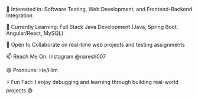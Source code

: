 👀 Interested in: Software Testing, Web Development, and Frontend-Backend Integration

🌱 Currently Learning: Full Stack Java Development (Java, Spring Boot, Angular/React, MySQL)

🤝 Open to Collaborate on real-time web projects and testing assignments

📫 Reach Me On: Instagram @naresh007

😄 Pronouns: He/Him

⚡ Fun Fact: I enjoy debugging and learning through building real-world projects 😅
